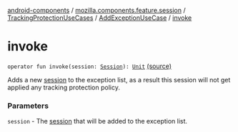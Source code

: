 [android-components](../../../index.md) / [mozilla.components.feature.session](../../index.md) / [TrackingProtectionUseCases](../index.md) / [AddExceptionUseCase](index.md) / [invoke](./invoke.md)

# invoke

`operator fun invoke(session: `[`Session`](../../../mozilla.components.browser.session/-session/index.md)`): `[`Unit`](https://kotlinlang.org/api/latest/jvm/stdlib/kotlin/-unit/index.html) [(source)](https://github.com/mozilla-mobile/android-components/blob/master/components/feature/session/src/main/java/mozilla/components/feature/session/TrackingProtectionUseCases.kt#L39)

Adds a new [session](invoke.md#mozilla.components.feature.session.TrackingProtectionUseCases.AddExceptionUseCase$invoke(mozilla.components.browser.session.Session)/session) to the exception list, as a result this session will
not get applied any tracking protection policy.

### Parameters

`session` - The [session](invoke.md#mozilla.components.feature.session.TrackingProtectionUseCases.AddExceptionUseCase$invoke(mozilla.components.browser.session.Session)/session) that will be added to the exception list.